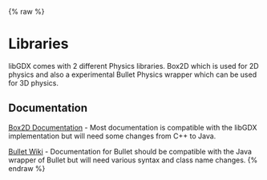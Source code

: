 {% raw %}
# Libraries #

libGDX comes with 2 different Physics libraries. Box2D which is used for 2D physics and also a experimental Bullet Physics wrapper which can be used for 3D physics.

## Documentation ##

[Box2D Documentation](http://box2d.org/documentation/) - Most documentation is compatible with the libGDX implementation but will need some changes from C++ to Java.

[Bullet Wiki](http://bulletphysics.org/mediawiki-1.5.8/index.php/Main_Page) - Documentation for Bullet should be compatible with the Java wrapper of Bullet but will need various syntax and class name changes.
{% endraw %}
